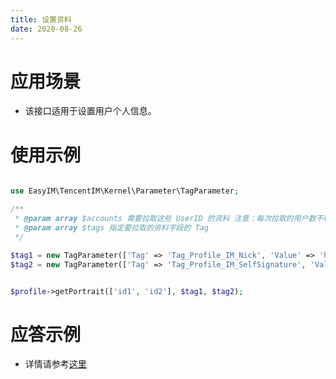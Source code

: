 ```yaml
---
title: 设置资料
date: 2020-08-26
---
```

# 应用场景
- 该接口适用于设置用户个人信息。

# 使用示例
```php

use EasyIM\TencentIM\Kernel\Parameter\TagParameter;

/**
 * @param array $accounts 需要拉取这些 UserID 的资料 注意：每次拉取的用户数不得超过100，避免因回包数据量太大以致回包失败
 * @param array $tags 指定要拉取的资料字段的 Tag
 */

$tag1 = new TagParameter(['Tag' => 'Tag_Profile_IM_Nick', 'Value' => 'hi easyIM']);
$tag2 = new TagParameter(['Tag' => 'Tag_Profile_IM_SelfSignature', 'Value' => 'hi easyIM!!!']);


$profile->getPortrait(['id1', 'id2'], $tag1, $tag2);

```
# 应答示例
- 详情请参考[这里](https://cloud.tencent.com/document/product/269/1640)